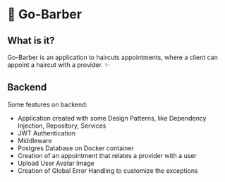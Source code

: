 # :rocket: Go-Barber 

## What is it?
Go-Barber is an application to haircuts appointments, where a client can appoint a haircut with a provider. :sparkles:



## Backend
Some features on backend:

* Application created with some Design Patterns, like Dependency Injection, Repository, Services
* JWT Authentication
* Middleware
* Postgres Database on Docker container
* Creation of an appointment that relates a provider with a user
* Upload User Avatar Image
* Creation of Global Error Handling to customize the exceptions
